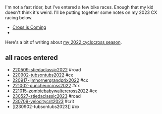 I'm not a fast rider, but I've entered a few bike races. Enough that my kid doesn't think it's weird. I'll be putting together some notes on my 2023 CX racing below.

* [Cross is Coming](2308221208-cross-is-coming.md)
* 


Here's a bit of writing about [my 2022 cyclocross season](2211121613-cyclocross-season.md).
## all races entered

* [220509-stiedaclassic2022](220509-stiedaclassic2022.md) #road
* [220902-tubsontubs2022](220902-tubsontubs2022.md) #cx
* [220917-jimhornergrandprix2022](220917-jimhornergrandprix2022.md) #cx 
* [221002-puncheurcross2022](221002-puncheurcross2022.md) #cx 
* [221015-zombiebabywaltercross2022](221015-zombiebabywaltercross2022.md) #cx 
* [230527-stiedaclassic2023](230527-stiedaclassic2023.md) #road 
* [230709-velocitycrit2023](230709-velocitycrit2023.md) #crit
* [[230902-tubsontubs2023]] #cx 
